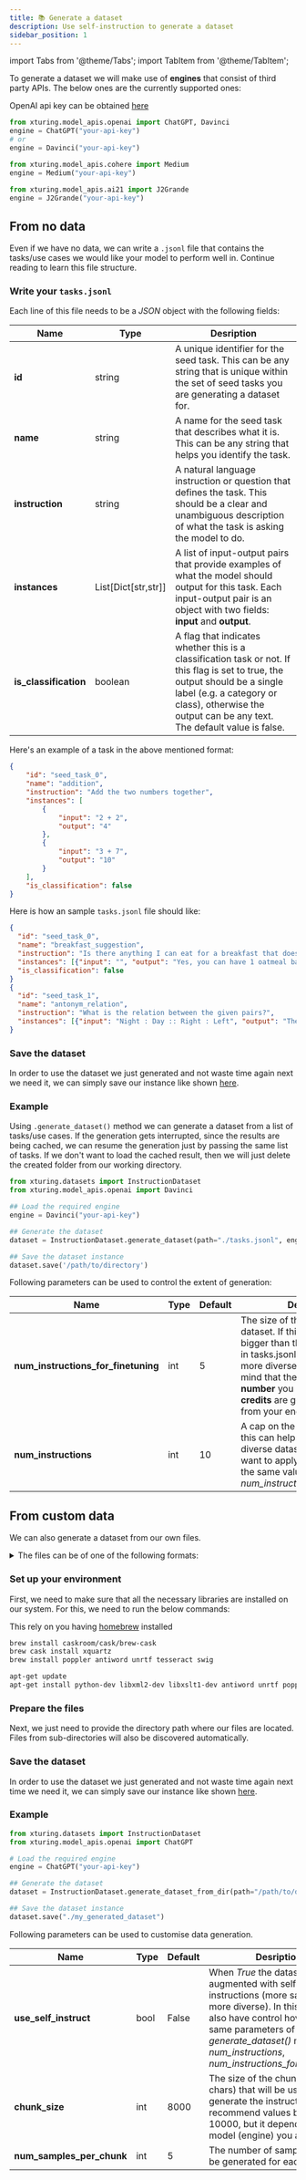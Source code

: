 ```yaml
---
title: 📚 Generate a dataset
description: Use self-instruction to generate a dataset
sidebar_position: 1
---
```


import Tabs from '@theme/Tabs';
import TabItem from '@theme/TabItem';

<!-- # Dataset generation -->

To generate a dataset we will make use of **engines** that consist of third party APIs. The below ones are the currently supported ones:

<Tabs>
  <TabItem value="openai" label="OpenAI">

  OpenAI api key can be obtained [here](https://beta.openai.com/account/api-keys)

  
```python
from xturing.model_apis.openai import ChatGPT, Davinci
engine = ChatGPT("your-api-key")
# or
engine = Davinci("your-api-key")
```
        
  </TabItem>
  
  <TabItem value="cohere" label="Cohere">

  ```python
  from xturing.model_apis.cohere import Medium
  engine = Medium("your-api-key")
  ```

  </TabItem>
  <TabItem value="ai21" label="AI21">

  ```python
  from xturing.model_apis.ai21 import J2Grande
  engine = J2Grande("your-api-key")
  ```

  </TabItem>
</Tabs>

## From no data

Even if we have no data, we can write a `.jsonl` file that contains the tasks/use cases we would like your model to perform well in. Continue reading to learn this file structure.

### Write your `tasks.jsonl`

Each line of this file needs to be a _JSON_ object with the following fields:

<!-- > ##### id (string, required)
> A unique identifier for the seed task. This can be any string that is unique within the set of seed tasks you are generating a dataset for.
>
> ##### name (string, required)
> A name for the seed task that describes what it is. This can be any string that helps you identify the task.
>
> ##### instruction (string, required)
> A natural language instruction or question that defines the task. This should be a clear and unambiguous description of what the task is asking the model to do.
>
>##### instances ([{input: string, output: string}, ...], required)
>A list of input-output pairs that provide examples of what the model should output for this task. Each input-output pair is an object with two fields: "input" and "output".
>
>##### is_classification (boolean, optional)
>A flag that indicates whether this is a classification task or not. If this flag is set to true, the output should be a single label (e.g. a category or class), otherwise the output can be any text. The default value is false. -->

| Name | Type | Desription |
| ---  | ---  | ---------- |
| __id__ |  string | A unique identifier for the seed task. This can be any string that is unique within the set of seed tasks you are generating a dataset for. |
| __name__ |  string | A name for the seed task that describes what it is. This can be any string that helps you identify the task. |
| __instruction__ |  string | A natural language instruction or question that defines the task. This should be a clear and unambiguous description of what the task is asking the model to do. |
| __instances__ |  List[Dict[str,str]] |  A list of input-output pairs that provide examples of what the model should output for this task. Each input-output pair is an object with two fields: __input__ and __output__. |
| __is_classification__ |  boolean | A flag that indicates whether this is a classification task or not. If this flag is set to true, the output should be a single label (e.g. a category or class), otherwise the output can be any text. The default value is false. |

Here's an example of a task in the above mentioned format: 

```json
{
    "id": "seed_task_0",
    "name": "addition",
    "instruction": "Add the two numbers together",
    "instances": [
        {
            "input": "2 + 2",
            "output": "4"
        },
        {
            "input": "3 + 7",
            "output": "10"
        }
    ],
    "is_classification": false
}
```

Here is how an sample `tasks.jsonl` file should like:

```json
{
  "id": "seed_task_0", 
  "name": "breakfast_suggestion", 
  "instruction": "Is there anything I can eat for a breakfast that doesn't include eggs, yet includes protein, and has roughly 700-1000 calories?", 
  "instances": [{"input": "", "output": "Yes, you can have 1 oatmeal banana protein shake and 4 strips of bacon. The oatmeal banana protein shake may contain 1/2 cup oatmeal, 60 grams whey protein powder, 1/2 medium banana, 1tbsp flaxseed oil and 1/2 cup watter, totalling about 550 calories. The 4 strips of bacon contains about 200 calories."}], 
  "is_classification": false
}
{
  "id": "seed_task_1", 
  "name": "antonym_relation", 
  "instruction": "What is the relation between the given pairs?", 
  "instances": [{"input": "Night : Day :: Right : Left", "output": "The relation between the given pairs is that they are opposites."}], "is_classification": false
}
```

### Save the dataset

In order to use the dataset we just generated and not waste time again next we need it, we can simply save our instance like shown [here](/overview/quickstart/prepare#save-a-dataset).

### Example

Using `.generate_dataset()` method we can generate a dataset from a list of tasks/use cases. If the generation gets interrupted, since the results are being cached, we can resume the generation just by passing the same list of tasks. If we don't want to load the cached result, then we will just delete the created folder from our working directory.

```python
from xturing.datasets import InstructionDataset
from xturing.model_apis.openai import Davinci

## Load the required engine
engine = Davinci("your-api-key")

## Generate the dataset 
dataset = InstructionDataset.generate_dataset(path="./tasks.jsonl", engine=engine)

## Save the dataset instance
dataset.save('/path/to/directory')
```

Following parameters can be used to control the extent of generation:

| Name | Type| Default | Desription |
| ---  | --- | ----- | ---------- |
| __num_instructions_for_finetuning__ | int | 5  | The size of the generated dataset. If this number is much bigger than the number of lines in tasks.jsonl we can expect a more diverse dataset. Keep in mind that the __bigger the number__ you set, **more the credits** are going to be used from your engine. |
| __num_instructions__ | int | 10  | A cap on the size of the dataset, this can help to create a more diverse dataset. If you don't want to apply a cap, set this to the same value as *num_instructions_for_finetuning*.|

<!-- :::info
***generate_dataset()*** method accepts the following additional arguments:
```
...generate_dataset(
  num_instructions_for_finetuning=5,
  num_instructions=10
)
```

### num_instructions_for_finetuning
The size of the generated dataset. If this number is much bigger than the number of lines in tasks.jsonl we can expect a more diverse dataset. Keep in mind that the bigger the number you set **the more the credits** that are going to be used from your engine. The default value is 5.

### num_instructions
A cap on the size of the dataset, this can help to create a more diverse dataset. If you don't want to apply a cap, set this to the same value as *num_instructions_for_finetuning*. The default value is 10.

::: -->

## From custom data

We can also generate a dataset from our own files. 

<details>
  <summary>
  The files can be of one of the following formats:
  </summary>

  > .csv .doc .docx .eml .epub .gif .jpg .jpeg .json .html .htm .mp3 .msg .odt .ogg .pdf .png .pptx .rtf .tiff .tif .txt .wav .xlsx .xls

</details>

### Set up your environment
First, we need to make sure that all the necessary libraries are installed on our system. For this, we need to run the below commands:
<!-- Before going ahead we need to install some libraries that we help us with the text extraction. -->

<Tabs>
  <TabItem value="osx" label="OSX">


  This rely on you having [homebrew](http://brew.sh/) installed

  ```bash
  brew install caskroom/cask/brew-cask
  brew cask install xquartz
  brew install poppler antiword unrtf tesseract swig
  ```

  </TabItem>
  <TabItem value="ubuntu/debian" label="Ubuntu/Debian">

  ```bash
  apt-get update
  apt-get install python-dev libxml2-dev libxslt1-dev antiword unrtf poppler-utils pstotext tesseract-ocr flac ffmpeg lame libmad0 libsox-fmt-mp3 sox libjpeg-dev swig
  ```

  </TabItem>
</Tabs>

### Prepare the files

Next, we just need to provide the directory path where our files are located. Files from sub-directories will also be discovered automatically.

### Save the dataset

In order to use the dataset we just generated and not waste time again next time we need it, we can simply save our instance like shown [here](/overview/quickstart/prepare#save-a-dataset).
<!-- ---
🚨 __CAUTION__:
- The file name is used as a context for the instruction generation. So, it is recommended to use meaningful names.
- Currently only **ChatGPT** engine is supported.
- Don't forget to [**save**](/overview/quickstart/prepare#save-a-dataset) the generated dataset.
--- -->
<!-- :::caution -->
<!-- ::: -->

### Example

```python
from xturing.datasets import InstructionDataset
from xturing.model_apis.openai import ChatGPT

# Load the required engine
engine = ChatGPT("your-api-key")

## Generate the dataset
dataset = InstructionDataset.generate_dataset_from_dir(path="/path/to/directory", engine=engine)

## Save the dataset instance
dataset.save("./my_generated_dataset")
```
<!-- We can print the `dataset` object to see the samples generated. -->

Following parameters can be used to customise data generation.

| Name | Type| Default | Desription |
| ---  | --- | ----- | ---------- |
| __use_self_instruct__ | bool | False|  When _True_ the dataset will be augmented with self-instructions (more samples, more diverse). In this case, you also have control hover the same parameters of *generate_dataset()* method: *num_instructions*, *num_instructions_for_finetuning*. |
| __chunk_size__ | int | 8000 |  The size of the chunk of text (in chars) that will be used to generate the instructions. We recommend values below 10000, but it depends on the model (engine) you are using. |
| __num_samples_per_chunk__ | int | 5 |  The number of samples that will be generated for each chunk. |


<!-- :::info
***generate_dataset_from_dir()*** method accepts the following additional arguments:
```
...generate_dataset_from_dir(
  use_self_instruct=False,
  chunk_size=8000,
  num_samples_per_chunk=5,
)
```

### use_self_instruct
When True the dataset will be augmented with self-instructions (more samples, more diverse). In this case, you also have control hover the same parameters of *generate_dataset()* method: *num_instructions*, *num_instructions_for_finetuning*. The default value is False.

### chunk_size
The size of the chunk of text (in chars) that will be used to generate the instructions. We recommend values below 10000, but it depends on the model (engine) you are using. The default value is 8000.

### num_samples_per_chunk
The number of samples that will be generated for each chunk. The default value is 5.
::: -->


<!-- --- -->

